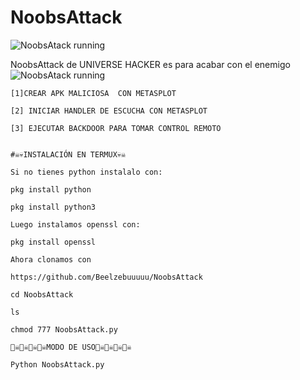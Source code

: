# NoobsAttack
![NoobsAtack running](https://as1.ftcdn.net/v2/jpg/01/39/07/90/1000_F_139079082_7LtOAYh1JYVl59kul4I77xpwwZcq8J06.jpg)

NoobsAttack de UNIVERSE HACKER es para acabar con el enemigo
![NoobsAtack running](https://static9.depositphotos.com/1010555/1192/i/600/depositphotos_11925996-stock-photo-attack.jpg)
~~~~~~~~~MENU~~~~~~~~~~~~
[1]CREAR APK MALICIOSA  CON METASPLOT

[2] INICIAR HANDLER DE ESCUCHA CON METASPLOT

[3] EJECUTAR BACKDOOR PARA TOMAR CONTROL REMOTO


#☠️💀INSTALACIÓN EN TERMUX💀☠️

Si no tienes python instalalo con:

pkg install python

pkg install python3

Luego instalamos openssl con:

pkg install openssl

Ahora clonamos con

https://github.com/Beelzebuuuuu/NoobsAttack

cd NoobsAttack

ls

chmod 777 NoobsAttack.py

🏴‍☠️🏴‍☠️🏴‍☠️🏴‍☠️MODO DE USO🏴‍☠️🏴‍☠️🏴‍☠️🏴‍☠️

Python NoobsAttack.py
